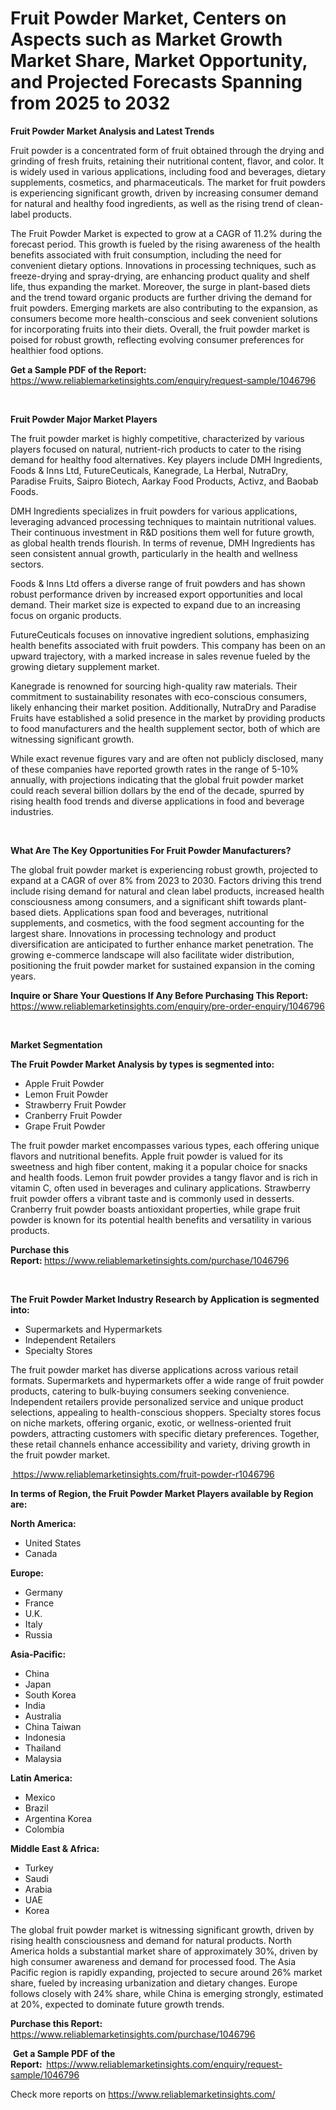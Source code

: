 <p><h1>Fruit Powder Market, Centers on Aspects such as Market Growth Market Share, Market Opportunity, and Projected Forecasts Spanning from 2025 to 2032</h1></p><p><strong>Fruit Powder Market Analysis and Latest Trends</strong></p>
<p><p>Fruit powder is a concentrated form of fruit obtained through the drying and grinding of fresh fruits, retaining their nutritional content, flavor, and color. It is widely used in various applications, including food and beverages, dietary supplements, cosmetics, and pharmaceuticals. The market for fruit powders is experiencing significant growth, driven by increasing consumer demand for natural and healthy food ingredients, as well as the rising trend of clean-label products.</p><p>The Fruit Powder Market is expected to grow at a CAGR of 11.2% during the forecast period. This growth is fueled by the rising awareness of the health benefits associated with fruit consumption, including the need for convenient dietary options. Innovations in processing techniques, such as freeze-drying and spray-drying, are enhancing product quality and shelf life, thus expanding the market. Moreover, the surge in plant-based diets and the trend toward organic products are further driving the demand for fruit powders. Emerging markets are also contributing to the expansion, as consumers become more health-conscious and seek convenient solutions for incorporating fruits into their diets. Overall, the fruit powder market is poised for robust growth, reflecting evolving consumer preferences for healthier food options.</p></p>
<p><strong>Get a Sample PDF of the Report:&nbsp;</strong> <a href="https://www.reliablemarketinsights.com/enquiry/request-sample/1046796?utm_campaign=3320&utm_medium=2&utm_source=Github&utm_content=ia&utm_term=22032025&utm_id=fruit-powder">https://www.reliablemarketinsights.com/enquiry/request-sample/1046796</a></p>
<p>&nbsp;</p>
<p><strong>Fruit Powder Major Market Players</strong></p>
<p><p>The fruit powder market is highly competitive, characterized by various players focused on natural, nutrient-rich products to cater to the rising demand for healthy food alternatives. Key players include DMH Ingredients, Foods & Inns Ltd, FutureCeuticals, Kanegrade, La Herbal, NutraDry, Paradise Fruits, Saipro Biotech, Aarkay Food Products, Activz, and Baobab Foods.</p><p>DMH Ingredients specializes in fruit powders for various applications, leveraging advanced processing techniques to maintain nutritional values. Their continuous investment in R&D positions them well for future growth, as global health trends flourish. In terms of revenue, DMH Ingredients has seen consistent annual growth, particularly in the health and wellness sectors.</p><p>Foods & Inns Ltd offers a diverse range of fruit powders and has shown robust performance driven by increased export opportunities and local demand. Their market size is expected to expand due to an increasing focus on organic products. </p><p>FutureCeuticals focuses on innovative ingredient solutions, emphasizing health benefits associated with fruit powders. This company has been on an upward trajectory, with a marked increase in sales revenue fueled by the growing dietary supplement market.</p><p>Kanegrade is renowned for sourcing high-quality raw materials. Their commitment to sustainability resonates with eco-conscious consumers, likely enhancing their market position. Additionally, NutraDry and Paradise Fruits have established a solid presence in the market by providing products to food manufacturers and the health supplement sector, both of which are witnessing significant growth.</p><p>While exact revenue figures vary and are often not publicly disclosed, many of these companies have reported growth rates in the range of 5-10% annually, with projections indicating that the global fruit powder market could reach several billion dollars by the end of the decade, spurred by rising health food trends and diverse applications in food and beverage industries.</p></p>
<p>&nbsp;</p>
<p><strong>What Are The Key Opportunities For Fruit Powder Manufacturers?</strong></p>
<p><p>The global fruit powder market is experiencing robust growth, projected to expand at a CAGR of over 8% from 2023 to 2030. Factors driving this trend include rising demand for natural and clean label products, increased health consciousness among consumers, and a significant shift towards plant-based diets. Applications span food and beverages, nutritional supplements, and cosmetics, with the food segment accounting for the largest share. Innovations in processing technology and product diversification are anticipated to further enhance market penetration. The growing e-commerce landscape will also facilitate wider distribution, positioning the fruit powder market for sustained expansion in the coming years.</p></p>
<p><strong>Inquire or Share Your Questions If Any Before Purchasing This Report:</strong> <a href="https://www.reliablemarketinsights.com/enquiry/pre-order-enquiry/1046796?utm_campaign=3320&utm_medium=2&utm_source=Github&utm_content=ia&utm_term=22032025&utm_id=fruit-powder">https://www.reliablemarketinsights.com/enquiry/pre-order-enquiry/1046796</a></p>
<p>&nbsp;</p>
<p><strong>Market Segmentation</strong></p>
<p><strong>The Fruit Powder Market Analysis by types is segmented into:</strong></p>
<p><ul><li>Apple Fruit Powder</li><li>Lemon Fruit Powder</li><li>Strawberry Fruit Powder</li><li>Cranberry Fruit Powder</li><li>Grape Fruit Powder</li></ul></p>
<p><p>The fruit powder market encompasses various types, each offering unique flavors and nutritional benefits. Apple fruit powder is valued for its sweetness and high fiber content, making it a popular choice for snacks and health foods. Lemon fruit powder provides a tangy flavor and is rich in vitamin C, often used in beverages and culinary applications. Strawberry fruit powder offers a vibrant taste and is commonly used in desserts. Cranberry fruit powder boasts antioxidant properties, while grape fruit powder is known for its potential health benefits and versatility in various products.</p></p>
<p><strong>Purchase this Report:&nbsp;</strong><a href="https://www.reliablemarketinsights.com/purchase/1046796?utm_campaign=3320&utm_medium=2&utm_source=Github&utm_content=ia&utm_term=22032025&utm_id=fruit-powder">https://www.reliablemarketinsights.com/purchase/1046796</a></p>
<p>&nbsp;</p>
<p><strong>The Fruit Powder Market Industry Research by Application is segmented into:</strong></p>
<p><ul><li>Supermarkets and Hypermarkets</li><li>Independent Retailers</li><li>Specialty Stores</li></ul></p>
<p><p>The fruit powder market has diverse applications across various retail formats. Supermarkets and hypermarkets offer a wide range of fruit powder products, catering to bulk-buying consumers seeking convenience. Independent retailers provide personalized service and unique product selections, appealing to health-conscious shoppers. Specialty stores focus on niche markets, offering organic, exotic, or wellness-oriented fruit powders, attracting customers with specific dietary preferences. Together, these retail channels enhance accessibility and variety, driving growth in the fruit powder market.</p></p>
<p><a href="https://www.reliablemarketinsights.com/fruit-powder-r1046796?utm_campaign=3320&utm_medium=2&utm_source=Github&utm_content=ia&utm_term=22032025&utm_id=fruit-powder">&nbsp;https://www.reliablemarketinsights.com/fruit-powder-r1046796</a></p>
<p><strong>In terms of Region, the Fruit Powder Market Players available by Region are:</strong></p>
<p>
    <p> <strong> North America: </strong>
        <ul>
            <li>United States</li>
            <li>Canada</li>
        </ul>
        </p> 
    <p> <strong> Europe: </strong>
        <ul>
            <li>Germany</li>
            <li>France</li>
            <li>U.K.</li>
            <li>Italy</li>
            <li>Russia</li>
        </ul>
        </p> 
    <p> <strong> Asia-Pacific: </strong>
        <ul>
            <li>China</li>
            <li>Japan</li>
            <li>South Korea</li>
            <li>India</li>
            <li>Australia</li>
            <li>China Taiwan</li>
            <li>Indonesia</li>
            <li>Thailand</li>
            <li>Malaysia</li>
        </ul>
        </p> 
    <p> <strong> Latin America: </strong>
        <ul>
            <li>Mexico</li>
            <li>Brazil</li>
            <li>Argentina Korea</li>
            <li>Colombia</li>
        </ul>
        </p> 
    <p> <strong> Middle East & Africa: </strong>
        <ul>
            <li>Turkey</li>
            <li>Saudi</li>
            <li>Arabia</li>
            <li>UAE</li>
            <li>Korea</li>
        </ul>
    </p>
    </p>
<p><p>The global fruit powder market is witnessing significant growth, driven by rising health consciousness and demand for natural products. North America holds a substantial market share of approximately 30%, driven by high consumer awareness and demand for processed food. The Asia Pacific region is rapidly expanding, projected to secure around 26% market share, fueled by increasing urbanization and dietary changes. Europe follows closely with 24% share, while China is emerging strongly, estimated at 20%, expected to dominate future growth trends.</p></p>
<p><strong>Purchase this Report: </strong><a href="https://www.reliablemarketinsights.com/purchase/1046796?utm_campaign=3320&utm_medium=2&utm_source=Github&utm_content=ia&utm_term=22032025&utm_id=fruit-powder">https://www.reliablemarketinsights.com/purchase/1046796</a></p>
<p>&nbsp;<strong>Get a Sample PDF of the Report:&nbsp;&nbsp;</strong><a href="https://www.reliablemarketinsights.com/enquiry/request-sample/1046796?utm_campaign=3320&utm_medium=2&utm_source=Github&utm_content=ia&utm_term=22032025&utm_id=fruit-powder">https://www.reliablemarketinsights.com/enquiry/request-sample/1046796</a></p>
<p><strong></strong></p>
<p>Check more reports on <a href="https://www.reliablemarketinsights.com/?utm_campaign=3320&utm_medium=2&utm_source=Github&utm_content=ia&utm_term=22032025&utm_id=fruit-powder">https://www.reliablemarketinsights.com/</a></p>